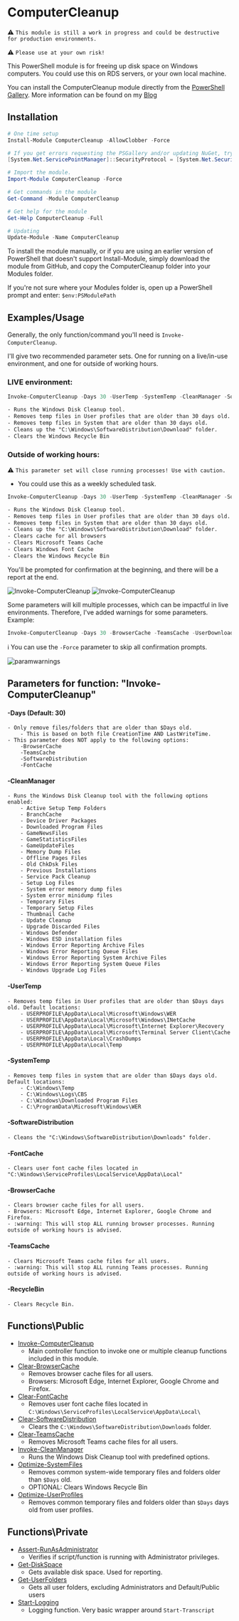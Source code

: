 # ComputerCleanup

:warning: `This module is still a work in progress and could be destructive for production environments.`

:warning: `Please use at your own risk!`

This PowerShell module is for freeing up disk space on Windows computers.
You could use this on RDS servers, or your own local machine.

You can install the ComputerCleanup module directly from the [PowerShell Gallery](https://www.powershellgallery.com/packages/ComputerCleanup/).
More information can be found on my [Blog](https://tech-tom.com/posts/powershell-computercleanup-module/)

## Installation

```powershell
# One time setup
Install-Module ComputerCleanup -AllowClobber -Force 

# If you get errors requesting the PSGallery and/or updating NuGet, try executing the following command before trying again:
[System.Net.ServicePointManager]::SecurityProtocol = [System.Net.SecurityProtocolType]::Tls12

# Import the module.
Import-Module ComputerCleanup -Force

# Get commands in the module
Get-Command -Module ComputerCleanup

# Get help for the module
Get-Help ComputerCleanup -Full

# Updating
Update-Module -Name ComputerCleanup
```

To install the module manually, or if you are using an earlier version of PowerShell that doesn't support Install-Module, simply download the module from GitHub, and copy the ComputerCleanup folder into your Modules folder. 

If you're not sure where your Modules folder is, open up a PowerShell prompt and enter: `$env:PSModulePath`

## Examples/Usage

Generally, the only function/command you'll need is `Invoke-ComputerCleanup`.

I'll give two recommended parameter sets. One for running on a live/in-use environment, and one for outside of working hours.

### LIVE environment:
``` powershell
Invoke-ComputerCleanup -Days 30 -UserTemp -SystemTemp -CleanManager -SoftwareDistribution -RecycleBin 
```
```txt
- Runs the Windows Disk Cleanup tool.
- Removes temp files in User profiles that are older than 30 days old.
- Removes temp files in System that are older than 30 days old.
- Cleans up the "C:\Windows\SoftwareDistribution\Download" folder.
- Clears the Windows Recycle Bin
```
### Outside of working hours:
:warning: `This parameter set will close running processes! Use with caution.`
- You could use this as a weekly scheduled task.
``` powershell
Invoke-ComputerCleanup -Days 30 -UserTemp -SystemTemp -CleanManager -SoftwareDistribution -BrowserCache -TeamsCache -FontCache -RecycleBin 
```
```txt
- Runs the Windows Disk Cleanup tool.
- Removes temp files in User profiles that are older than 30 days old.
- Removes temp files in System that are older than 30 days old.
- Cleans up the "C:\Windows\SoftwareDistribution\Download" folder.
- Clears cache for all browsers
- Clears Microsoft Teams Cache
- Clears Windows Font Cache
- Clears the Windows Recycle Bin
```
You'll be prompted for confirmation at the beginning, and there will be a report at the end.

![Invoke-ComputerCleanup](https://tech-tom.com/computercleanup_example1_start.png#center)
![Invoke-ComputerCleanup](https://tech-tom.com/computercleanup_example1_finish.png#center)

Some parameters will kill multiple processes, which can be impactful in live environments.
Therefore, I've added warnings for some parameters. Example:

``` powershell
Invoke-ComputerCleanup -Days 30 -BrowserCache -TeamsCache -UserDownloads
```

:information_source: You can use the `-Force` parameter to skip all confirmation prompts.

![paramwarnings](https://tech-tom.com/paramwarnings.png#center)

## Parameters for function: "Invoke-ComputerCleanup"

#### -Days (Default: 30)
	- Only remove files/folders that are older than $Days old. 
		- This is based on both file CreationTime AND LastWriteTime.
	- This parameter does NOT apply to the following options:
		-BrowserCache
		-TeamsCache
		-SoftwareDistribution
		-FontCache

#### -CleanManager
	- Runs the Windows Disk Cleanup tool with the following options enabled:
		- Active Setup Temp Folders
		- BranchCache
		- Device Driver Packages
		- Downloaded Program Files
		- GameNewsFiles
		- GameStatisticsFiles
		- GameUpdateFiles
		- Memory Dump Files
		- Offline Pages Files
		- Old ChkDsk Files
		- Previous Installations
		- Service Pack Cleanup
		- Setup Log Files
		- System error memory dump files
		- System error minidump files
		- Temporary Files
		- Temporary Setup Files
		- Thumbnail Cache
		- Update Cleanup
		- Upgrade Discarded Files
		- Windows Defender
		- Windows ESD installation files
		- Windows Error Reporting Archive Files
		- Windows Error Reporting Queue Files
		- Windows Error Reporting System Archive Files
		- Windows Error Reporting System Queue Files
		- Windows Upgrade Log Files

#### -UserTemp
	- Removes temp files in User profiles that are older than $Days days old. Default locations:
		- USERPROFILE\AppData\Local\Microsoft\Windows\WER
		- USERPROFILE\AppData\Local\Microsoft\Windows\INetCache
		- USERPROFILE\AppData\Local\Microsoft\Internet Explorer\Recovery
		- USERPROFILE\AppData\Local\Microsoft\Terminal Server Client\Cache
		- USERPROFILE\AppData\Local\CrashDumps
		- USERPROFILE\AppData\Local\Temp

#### -SystemTemp
	- Removes temp files in system that are older than $Days days old. Default locations:
		- C:\Windows\Temp
		- C:\Windows\Logs\CBS
		- C:\Windows\Downloaded Program Files
		- C:\ProgramData\Microsoft\Windows\WER

#### -SoftwareDistribution
	- Cleans the "C:\Windows\SoftwareDistribution\Downloads" folder.

#### -FontCache
	- Clears user font cache files located in "C:\Windows\ServiceProfiles\LocalService\AppData\Local"

#### -BrowserCache 
	- Clears browser cache files for all users.
	- Browsers: Microsoft Edge, Internet Explorer, Google Chrome and Firefox.
	- :warning: This will stop ALL running browser processes. Running outside of working hours is advised.

#### -TeamsCache
	- Clears Microsoft Teams cache files for all users.
    - :warning: This will stop ALL running Teams processes. Running outside of working hours is advised.

#### -RecycleBin
	- Clears Recycle Bin.

## Functions\Public

- [Invoke-ComputerCleanup](https://github.com/tomskovich/ComputerCleanup/blob/main/Public/Invoke-ComputerCleanup.ps1) 
    - Main controller function to invoke one or multiple cleanup functions included in this module.
- [Clear-BrowserCache](https://github.com/tomskovich/ComputerCleanup/blob/main/Public/Clear-BrowserCache.ps1)
	- Removes browser cache files for all users.
    - Browsers: Microsoft Edge, Internet Explorer, Google Chrome and Firefox.
- [Clear-FontCache](https://github.com/tomskovich/ComputerCleanup/blob/main/Public/Clear-FontCache.ps1)
	- Removes user font cache files located in `C:\Windows\ServiceProfiles\LocalService\AppData\Local\`
- [Clear-SoftwareDistribution](https://github.com/tomskovich/ComputerCleanup/blob/main/Public/Clear-SoftwareDistribution.ps1)
    - Clears the `C:\Windows\SoftwareDistribution\Downloads` folder.
- [Clear-TeamsCache](https://github.com/tomskovich/ComputerCleanup/blob/main/Public/Clear-TeamsCache.ps1) 
    - Removes Microsoft Teams cache files for all users.
- [Invoke-CleanManager](https://github.com/tomskovich/ComputerCleanup/blob/main/Public/Invoke-CleanManager.ps1) 
    - Runs the Windows Disk Cleanup tool with predefined options.
- [Optimize-SystemFiles](https://github.com/tomskovich/ComputerCleanup/blob/main/Public/Optimize-SystemFiles.ps1) 
    - Removes common system-wide temporary files and folders older than `$Days` old.
    - OPTIONAL: Clears Windows Recycle Bin
- [Optimize-UserProfiles](https://github.com/tomskovich/ComputerCleanup/blob/main/Public/Optimize-UserProfiles.ps1) 
    - Removes common temporary files and folders older than `$Days` days old from user profiles.

## Functions\Private

- [Assert-RunAsAdministrator](https://github.com/tomskovich/ComputerCleanup/blob/main/Private/Assert-RunAsAdministrator.ps1) 
    - Verifies if script/function is running with Administrator privileges.
- [Get-DiskSpace](https://github.com/tomskovich/ComputerCleanup/blob/main/Private/Get-DiskSpace.ps1)
    - Gets available disk space. Used for reporting.
- [Get-UserFolders](https://github.com/tomskovich/ComputerCleanup/blob/main/Private/Get-Userfolders.ps1)
    - Gets all user folders, excluding Administrators and Default/Public users
- [Start-Logging](https://github.com/tomskovich/ComputerCleanup/blob/main/Private/Start-Logging.ps1)
    - Logging function. Very basic wrapper around `Start-Transcript`
